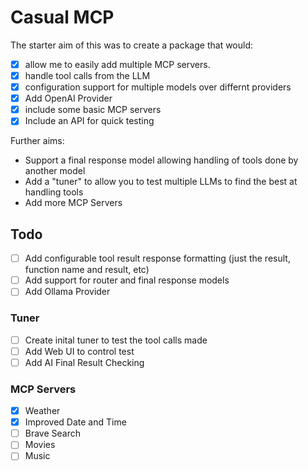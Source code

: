 # Casual MCP

The starter aim of this was to create a package that would:
- [x] allow me to easily add multiple MCP servers.
- [x] handle tool calls from the LLM
- [x] configuration support for multiple models over differnt providers
- [x] Add OpenAI Provider
- [x] include some basic MCP servers
- [x] Include an API for quick testing 

Further aims:
* Support a final response model allowing handling of tools done by another model
* Add a "tuner" to allow you to test multiple LLMs to find the best at handling tools
* Add more MCP Servers


## Todo 

- [ ] Add configurable tool result response formatting (just the result, function name and result, etc)
- [ ] Add support for router and final response models
- [ ] Add Ollama Provider

### Tuner

- [ ] Create inital tuner to test the tool calls made
- [ ] Add Web UI to control test
- [ ] Add AI Final Result Checking 

### MCP Servers

- [x] Weather
- [x] Improved Date and Time
- [ ] Brave Search
- [ ] Movies
- [ ] Music